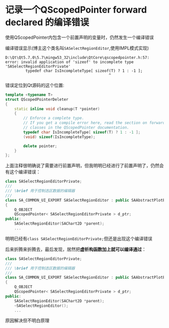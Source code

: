 # 记录一个QScopedPointer forward declared 的编译错误

使用QScopedPointer内包含一个前置声明的变量时，仍然发生一个编译错误

编译错误显示(博主这个类名叫`SASelectRegionEditor`,使用IMPL模式实现)
```
D:\Qt\Qt5.7.0\5.7\mingw53_32\include\QtCore\qscopedpointer.h:57: error: invalid application of 'sizeof' to incomplete type 'SASelectRegionEditorPrivate'
         typedef char IsIncompleteType[ sizeof(T) ? 1 : -1 ];
                                              ^
```

错误定位到Qt源码的这个位置:

```cpp
template <typename T>
struct QScopedPointerDeleter
{
    static inline void cleanup(T *pointer)
    {
        // Enforce a complete type.
        // If you get a compile error here, read the section on forward declared
        // classes in the QScopedPointer documentation.
        typedef char IsIncompleteType[ sizeof(T) ? 1 : -1 ];
        (void) sizeof(IsIncompleteType);

        delete pointer;
    }
};
```

上面注释很明确说了需要进行前置声明，但我明明已经进行了前置声明了，仍然会有这个编译错误：

```cpp
class SASelectRegionEditorPrivate;
///
/// \brief 用于控制选区数据的编辑器
///
class SA_COMMON_UI_EXPORT SASelectRegionEditor : public SAAbstractPlotEditor
{
    Q_OBJECT
    QScopedPointer< SASelectRegionEditorPrivate > d_ptr;
public:
    SASelectRegionEditor(SAChart2D *parent);
    ...
```

明明已经有`class SASelectRegionEditorPrivate;`但还是出现这个编译错误

后来折腾来折腾去，最后发现，居然把**虚析构函数加上就可以编译通过**： 

```cpp
class SASelectRegionEditorPrivate;
///
/// \brief 用于控制选区数据的编辑器
///
class SA_COMMON_UI_EXPORT SASelectRegionEditor : public SAAbstractPlotEditor
{
    Q_OBJECT
    QScopedPointer< SASelectRegionEditorPrivate > d_ptr;
public:
    SASelectRegionEditor(SAChart2D *parent);
    ~SASelectRegionEditor();
    ...
```

原因解决但不明白原理
